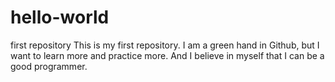 # hello-world
first repository
This is my first repository. I am a green hand in Github, but I want to learn more and practice more. And I believe in myself that I can be a good programmer.
